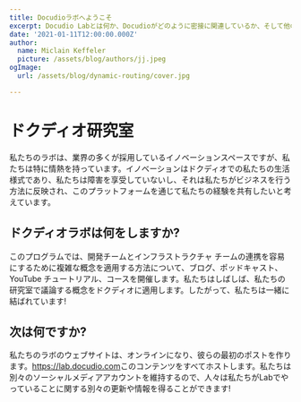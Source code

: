 ```yaml
---
title: Docudioラボへようこそ
excerpt: Docudio Labとは何か、Docudioがどのように密接に関連しているか、そして他の人がどのようにそれについてもっと学ぶことができるかについての紹介。
date: '2021-01-11T12:00:00.000Z'
author:
  name: Miclain Keffeler
  picture: /assets/blog/authors/jj.jpeg
ogImage:
  url: /assets/blog/dynamic-routing/cover.jpg

---
```

# ドクディオ研究室

私たちのラボは、業界の多くが採用しているイノベーションスペースですが、私たちは特に情熱を持っています。イノベーションはドクディオでの私たちの生活様式であり、私たちは障害を享受していないし、それは私たちがビジネスを行う方法に反映され、このプラットフォームを通じて私たちの経験を共有したいと考えています。

## ドクディオラボは何をしますか?

このプログラムでは、開発チームとインフラストラクチャ チームの連携を容易にするために複雑な概念を適用する方法について、ブログ、ポッドキャスト、YouTube チュートリアル、コースを開催します。私たちはしばしば、私たちの研究室で議論する概念をドクディオに適用します。したがって、私たちは一緒に結ばれています!

## 次は何ですか?

私たちのラボのウェブサイトは、オンラインになり、彼らの最初のポストを作ります。<https://lab.docudio.com>このコンテンツをすべてホストします。私たちは別々のソーシャルメディアアカウントを維持するので、人々は私たちがLabでやっていることに関する別々の更新や情報を得ることができます!
